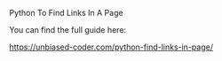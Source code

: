 Python To Find Links In A Page

You can find the full guide here:

https://unbiased-coder.com/python-find-links-in-page/
